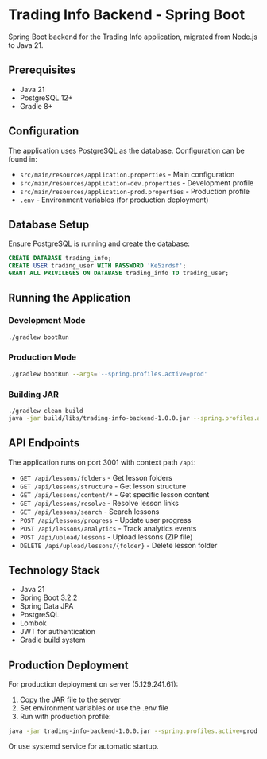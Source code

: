 # Trading Info Backend - Spring Boot

Spring Boot backend for the Trading Info application, migrated from Node.js to Java 21.

## Prerequisites

- Java 21
- PostgreSQL 12+
- Gradle 8+

## Configuration

The application uses PostgreSQL as the database. Configuration can be found in:
- `src/main/resources/application.properties` - Main configuration
- `src/main/resources/application-dev.properties` - Development profile
- `src/main/resources/application-prod.properties` - Production profile
- `.env` - Environment variables (for production deployment)

## Database Setup

Ensure PostgreSQL is running and create the database:

```sql
CREATE DATABASE trading_info;
CREATE USER trading_user WITH PASSWORD 'Ke5zrdsf';
GRANT ALL PRIVILEGES ON DATABASE trading_info TO trading_user;
```

## Running the Application

### Development Mode
```bash
./gradlew bootRun
```

### Production Mode
```bash
./gradlew bootRun --args='--spring.profiles.active=prod'
```

### Building JAR
```bash
./gradlew clean build
java -jar build/libs/trading-info-backend-1.0.0.jar --spring.profiles.active=prod
```

## API Endpoints

The application runs on port 3001 with context path `/api`:

- `GET /api/lessons/folders` - Get lesson folders
- `GET /api/lessons/structure` - Get lesson structure
- `GET /api/lessons/content/*` - Get specific lesson content
- `GET /api/lessons/resolve` - Resolve lesson links
- `GET /api/lessons/search` - Search lessons
- `POST /api/lessons/progress` - Update user progress
- `POST /api/lessons/analytics` - Track analytics events
- `POST /api/upload/lessons` - Upload lessons (ZIP file)
- `DELETE /api/upload/lessons/{folder}` - Delete lesson folder

## Technology Stack

- Java 21
- Spring Boot 3.2.2
- Spring Data JPA
- PostgreSQL
- Lombok
- JWT for authentication
- Gradle build system

## Production Deployment

For production deployment on server (5.129.241.61):

1. Copy the JAR file to the server
2. Set environment variables or use the .env file
3. Run with production profile:
```bash
java -jar trading-info-backend-1.0.0.jar --spring.profiles.active=prod
```

Or use systemd service for automatic startup.